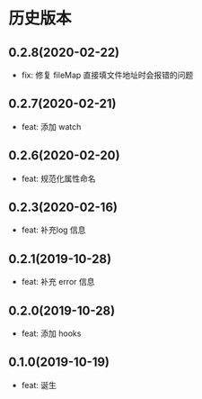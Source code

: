 # 历史版本
## 0.2.8(2020-02-22)
* fix: 修复 fileMap 直接填文件地址时会报错的问题

## 0.2.7(2020-02-21)
* feat: 添加 watch

## 0.2.6(2020-02-20)
* feat: 规范化属性命名

## 0.2.3(2020-02-16)
* feat: 补充log 信息

## 0.2.1(2019-10-28)
* feat: 补充 error 信息

## 0.2.0(2019-10-28)
* feat: 添加 hooks

## 0.1.0(2019-10-19)
* feat: 诞生